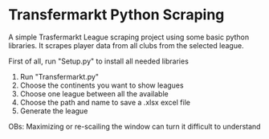 # Transfermarkt Python Scraping
A simple Trasfermarkt League scraping project using some basic python libraries.
It scrapes player data from all clubs from the selected league.

First of all, run "Setup.py" to install all needed libraries

1. Run "Transfermarkt.py"
2. Choose the continents you want to show leagues
3. Choose one league between all the available
4. Choose the path and name to save a .xlsx excel file
5. Generate the league

OBs: Maximizing or re-scailing the window can turn it difficult to understand
